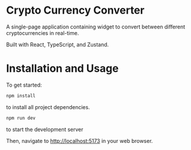 #  Crypto Currency Converter

A single-page application containing widget to convert between different cryptocurrencies in real-time.

Built with React, TypeScript, and Zustand.


# Installation and Usage

To get started:

```bash
npm install
```
to install all project dependencies.

```bash
npm run dev
```
to start the development server

Then, navigate to [http://localhost:5173](http://localhost:5173) in your web browser.